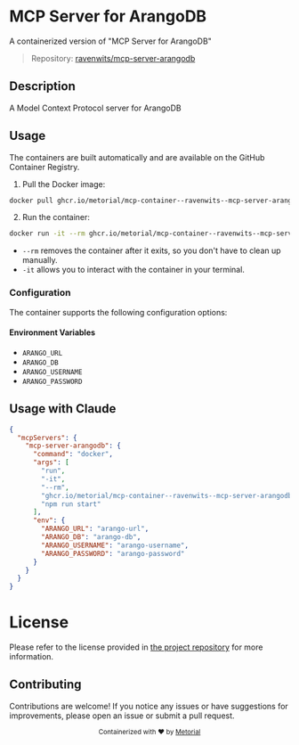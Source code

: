 
# MCP Server for ArangoDB

A containerized version of "MCP Server for ArangoDB"

> Repository: [ravenwits/mcp-server-arangodb](https://github.com/ravenwits/mcp-server-arangodb)

## Description

A Model Context Protocol server for ArangoDB


## Usage

The containers are built automatically and are available on the GitHub Container Registry.

1. Pull the Docker image:

```bash
docker pull ghcr.io/metorial/mcp-container--ravenwits--mcp-server-arangodb--mcp-server-arangodb
```

2. Run the container:

```bash
docker run -it --rm ghcr.io/metorial/mcp-container--ravenwits--mcp-server-arangodb--mcp-server-arangodb 
```

- `--rm` removes the container after it exits, so you don't have to clean up manually.
- `-it` allows you to interact with the container in your terminal.


### Configuration

The container supports the following configuration options:




#### Environment Variables

- `ARANGO_URL`
- `ARANGO_DB`
- `ARANGO_USERNAME`
- `ARANGO_PASSWORD`




## Usage with Claude

```json
{
  "mcpServers": {
    "mcp-server-arangodb": {
      "command": "docker",
      "args": [
        "run",
        "-it",
        "--rm",
        "ghcr.io/metorial/mcp-container--ravenwits--mcp-server-arangodb--mcp-server-arangodb",
        "npm run start"
      ],
      "env": {
        "ARANGO_URL": "arango-url",
        "ARANGO_DB": "arango-db",
        "ARANGO_USERNAME": "arango-username",
        "ARANGO_PASSWORD": "arango-password"
      }
    }
  }
}
```

# License

Please refer to the license provided in [the project repository](https://github.com/ravenwits/mcp-server-arangodb) for more information.

## Contributing

Contributions are welcome! If you notice any issues or have suggestions for improvements, please open an issue or submit a pull request.

<div align="center">
  <sub>Containerized with ❤️ by <a href="https://metorial.com">Metorial</a></sub>
</div>
  